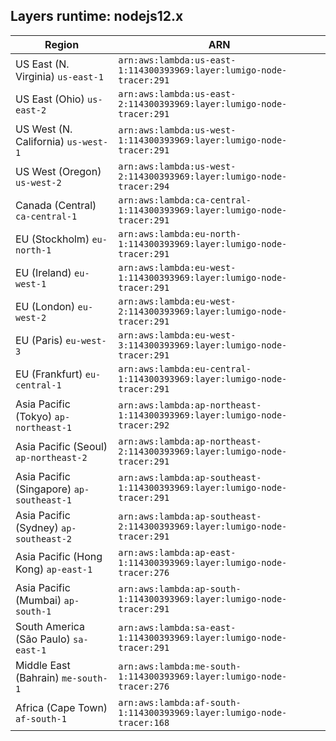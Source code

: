 Layers runtime: nodejs12.x
----
| Region | ARN |
| --- | --- |
|US East (N. Virginia)  `us-east-1`|`arn:aws:lambda:us-east-1:114300393969:layer:lumigo-node-tracer:291`|
|US East (Ohio)  `us-east-2`|`arn:aws:lambda:us-east-2:114300393969:layer:lumigo-node-tracer:291`|
|US West (N. California)  `us-west-1`|`arn:aws:lambda:us-west-1:114300393969:layer:lumigo-node-tracer:291`|
|US West (Oregon)  `us-west-2`|`arn:aws:lambda:us-west-2:114300393969:layer:lumigo-node-tracer:294`|
|Canada (Central)  `ca-central-1`|`arn:aws:lambda:ca-central-1:114300393969:layer:lumigo-node-tracer:291`|
|EU (Stockholm)  `eu-north-1`|`arn:aws:lambda:eu-north-1:114300393969:layer:lumigo-node-tracer:291`|
|EU (Ireland)  `eu-west-1`|`arn:aws:lambda:eu-west-1:114300393969:layer:lumigo-node-tracer:291`|
|EU (London)  `eu-west-2`|`arn:aws:lambda:eu-west-2:114300393969:layer:lumigo-node-tracer:291`|
|EU (Paris)  `eu-west-3`|`arn:aws:lambda:eu-west-3:114300393969:layer:lumigo-node-tracer:291`|
|EU (Frankfurt)  `eu-central-1`|`arn:aws:lambda:eu-central-1:114300393969:layer:lumigo-node-tracer:291`|
|Asia Pacific (Tokyo)  `ap-northeast-1`|`arn:aws:lambda:ap-northeast-1:114300393969:layer:lumigo-node-tracer:292`|
|Asia Pacific (Seoul)  `ap-northeast-2`|`arn:aws:lambda:ap-northeast-2:114300393969:layer:lumigo-node-tracer:291`|
|Asia Pacific (Singapore)  `ap-southeast-1`|`arn:aws:lambda:ap-southeast-1:114300393969:layer:lumigo-node-tracer:291`|
|Asia Pacific (Sydney)  `ap-southeast-2`|`arn:aws:lambda:ap-southeast-2:114300393969:layer:lumigo-node-tracer:291`|
|Asia Pacific (Hong Kong)  `ap-east-1`|`arn:aws:lambda:ap-east-1:114300393969:layer:lumigo-node-tracer:276`|
|Asia Pacific (Mumbai)  `ap-south-1`|`arn:aws:lambda:ap-south-1:114300393969:layer:lumigo-node-tracer:291`|
|South America (São Paulo)  `sa-east-1`|`arn:aws:lambda:sa-east-1:114300393969:layer:lumigo-node-tracer:291`|
|Middle East (Bahrain)  `me-south-1`|`arn:aws:lambda:me-south-1:114300393969:layer:lumigo-node-tracer:276`|
|Africa (Cape Town)  `af-south-1`|`arn:aws:lambda:af-south-1:114300393969:layer:lumigo-node-tracer:168`|
